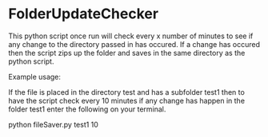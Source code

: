FolderUpdateChecker
===================

This python script once run will check every x number of minutes to see if any change to the directory passed in has occured. If a change has occured then the script zips up the folder and saves in the same directory as the python script.

Example usage:

If the file is placed in the directory test and has a subfolder test1 then to have the script check every 10 minutes if any change has happen in the folder test1 enter the following on your terminal.

python fileSaver.py test1 10
